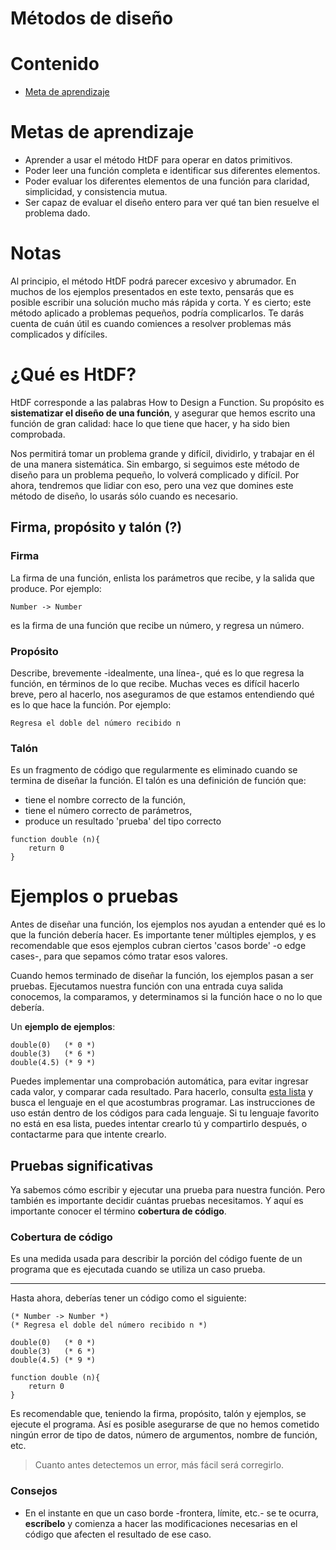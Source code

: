 # Métodos de diseño

# Contenido

- [Meta de aprendizaje](#metas-de-aprendizaje)

# Metas de aprendizaje
- Aprender a usar el método HtDF para operar en datos primitivos.
- Poder leer una función completa e identificar sus diferentes elementos. 
- Poder evaluar los diferentes elementos de una función para claridad, simplicidad, y consistencia mutua. 
- Ser capaz de evaluar el diseño entero para ver qué tan bien resuelve el problema dado. 

# Notas
Al principio, el método HtDF podrá parecer excesivo y abrumador. En muchos de los ejemplos presentados en este texto, pensarás que es posible escribir una solución mucho más rápida y corta. Y es cierto; este método aplicado a problemas pequeños, podría complicarlos. Te darás cuenta de cuán útil es cuando comiences a resolver problemas más complicados y difíciles.

# ¿Qué es HtDF? 
HtDF corresponde a las palabras How to Design a Function. Su propósito es **sistematizar el diseño de una función**, y asegurar que hemos escrito una función de gran calidad: hace lo que tiene que hacer, y ha sido bien comprobada.

Nos permitirá tomar un problema grande y difícil, dividirlo, y trabajar en él de una manera sistemática. Sin embargo, si seguimos este método de diseño para un problema pequeño, lo volverá complicado y difícil. Por ahora, tendremos que lidiar con eso, pero una vez que domines este método de diseño, lo usarás sólo cuando es necesario. 

## Firma, propósito y talón (?)
### Firma
La firma de una función, enlista los parámetros que recibe, y la salida que produce. Por ejemplo: 

```
Number -> Number
```

es la firma de una función que recibe un número, y regresa un número.

### Propósito
Describe, brevemente -idealmente, una línea-, qué es lo que regresa la función, en términos de lo que recibe. Muchas veces es difícil hacerlo breve, pero al hacerlo, nos aseguramos de que estamos entendiendo qué es lo que hace la función. Por ejemplo:

```
Regresa el doble del número recibido n
```

### Talón
Es un fragmento de código que regularmente es eliminado cuando se termina de diseñar la función. El talón es una definición de función que:
- tiene el nombre correcto de la función, 
- tiene el número correcto de parámetros,
- produce un resultado 'prueba' del tipo correcto

```
function double (n){
    return 0
}
```

# Ejemplos o pruebas
Antes de diseñar una función, los ejemplos nos ayudan a entender qué es lo que la función debería hacer. Es importante tener múltiples ejemplos, y es recomendable que esos ejemplos cubran ciertos 'casos borde' -o edge cases-, para que sepamos cómo tratar esos valores.

Cuando hemos terminado de diseñar la función, los ejemplos pasan a ser pruebas. Ejecutamos nuestra función con una entrada cuya salida conocemos, la comparamos, y determinamos si la función hace o no lo que debería.

Un **ejemplo de ejemplos**: 

```
double(0)   (* 0 *)
double(3)   (* 6 *)
double(4.5) (* 9 *)
```

Puedes implementar una comprobación automática, para evitar ingresar cada valor, y comparar cada resultado. Para hacerlo, consulta [esta lista]() y busca el lenguaje en el que acostumbras programar. Las instrucciones de uso están dentro de los códigos para cada lenguaje. Si tu lenguaje favorito no está en esa lista, puedes intentar crearlo tú y compartirlo después, o contactarme para que intente crearlo.

## Pruebas significativas
Ya sabemos cómo escribir y ejecutar una prueba para nuestra función. Pero también es importante decidir cuántas pruebas necesitamos. Y aquí es importante conocer el término **cobertura de código**. 

### Cobertura de código
Es una medida usada para describir la porción del código fuente de un programa que es ejecutada cuando se utiliza un caso prueba.

----------
Hasta ahora, deberías tener un código como el siguiente:

```
(* Number -> Number *)
(* Regresa el doble del número recibido n *)

double(0)   (* 0 *)
double(3)   (* 6 *)
double(4.5) (* 9 *)

function double (n){
    return 0
}
```

Es recomendable que, teniendo la firma, propósito, talón y ejemplos, se ejecute el programa. Así es posible asegurarse de que no hemos cometido ningún error de tipo de datos, número de argumentos, nombre de función, etc. 

> Cuanto antes detectemos un error, más fácil será corregirlo.

<!-- 

Agregar qué chuchas es la plantilla e inventario que ni yo lo entiendo

-->

### Consejos
- En el instante en que un caso borde -frontera, límite, etc.- se te ocurra, **escríbelo** y comienza a hacer las modificaciones necesarias en el código que afecten el resultado de ese caso.
